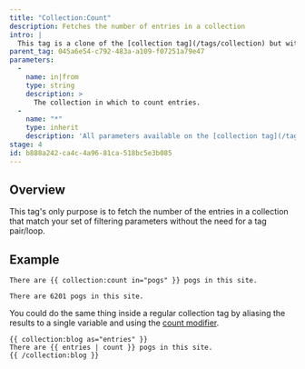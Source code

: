 ```yaml
---
title: "Collection:Count"
description: Fetches the number of entries in a collection
intro: |
  This tag is a clone of the [collection tag](/tags/collection) but with one big difference: it only returns the total number of entries that match your set of filters.
parent_tag: 045a6e54-c792-483a-a109-f07251a79e47
parameters:
  -
    name: in|from
    type: string
    description: >
      The collection in which to count entries.
  -
    name: "*"
    type: inherit
    description: 'All parameters available on the [collection tag](/tags/collection) are available.'
stage: 4
id: b888a242-ca4c-4a96-81ca-518bc5e3b085
---
```

## Overview

This tag's only purpose is to fetch the number of the entries in a collection that match your set of filtering parameters without the need for a tag pair/loop.

## Example

```
There are {{ collection:count in="pogs" }} pogs in this site.
```

``` .language-output
There are 6201 pogs in this site.
```

You could do the same thing inside a regular collection tag by aliasing the results to a single variable and using the [count modifier](/modifiers/count).

```
{{ collection:blog as="entries" }}
There are {{ entries | count }} pogs in this site.
{{ /collection:blog }}
```
